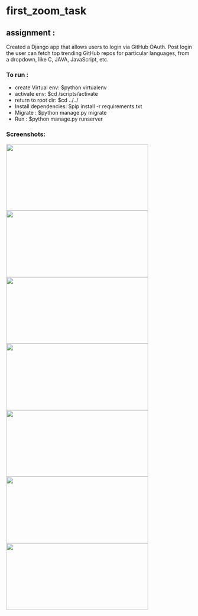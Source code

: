 # first_zoom_task
<h2> assignment :</h2>
<p> 
  Created  a Django app that allows users to login via GitHub OAuth. 
  Post login the user can fetch top trending GitHub repos for particular languages, from a dropdown, like C, JAVA, JavaScript, etc.
 </p>
 
 
<h3> To run :</h3>
<ul>
  <li> create Virtual env: $python virtualenv <env_name></li>
  <li> activate env: $cd <env_name>/scripts/activate </li>
  <li> return to root dir: $cd ../../ </li>
  <li> Install dependencies: $pip install -r requirements.txt </li>
  <li> Migrate : $python manage.py migrate </li>
  <li> Run : $python manage.py runserver </li>
</ul>

<h3>Screenshots:</h3>
<div>
    <img src="https://user-images.githubusercontent.com/89149882/192285150-268a2272-b958-46c1-ad32-d3a18b1a8683.png" width="384" height="180">
    <img src="https://user-images.githubusercontent.com/89149882/192283830-2045b0ae-8e34-4fb6-8a91-051285a7fe34.png" width="384" height="180">
    <img src="https://user-images.githubusercontent.com/89149882/192283881-b9bc988c-9bc0-47ef-8837-f03aada04882.png" width="384" height="180">
    <img src="https://user-images.githubusercontent.com/89149882/192284162-b802fa6b-ab8d-4cc5-bc4c-78591b7fe027.png" width="384" height="180">
    <img src="https://user-images.githubusercontent.com/89149882/192284219-13e348b0-458f-4c98-86cb-c84b1e47612c.png" width="384" height="180">
    <img src="https://user-images.githubusercontent.com/89149882/192284297-33fb55b7-2380-4b69-aa60-b31433269948.png" width="384" height="180">
    <img src="https://user-images.githubusercontent.com/89149882/192284381-eda6d588-d033-44d5-864c-b5666fa321a2.png" width="384" height="180">
</div>
